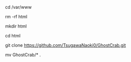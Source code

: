 cd /var/www

rm -rf html

mkdir html

cd html

git clone https://github.com/TsugawaNaoki0/GhostCrab.git

mv GhostCrab/* .

